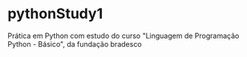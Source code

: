 # pythonStudy1
Prática em Python com estudo do curso "Linguagem de Programação Python - Básico", da fundação bradesco
